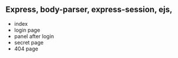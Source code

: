 ## Express, body-parser, express-session, ejs, 

- index
- login page
- panel after login
- secret page
- 404 page